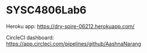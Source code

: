 # SYSC4806Lab6

Heroku app: https://dry-spire-06212.herokuapp.com/

CircleCI dashboard: https://app.circleci.com/pipelines/github/AashnaNarang
